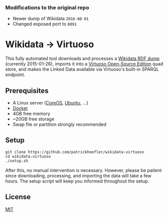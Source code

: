 ### Modifications to the original repo

* Newer dump of Wikidata `2016-08-01`
* Changed exposed port to `8891`

# Wikidata → Virtuoso

This fully automated tool downloads and processes a [Wikidata RDF dump](https://tools.wmflabs.org/wikidata-exports/rdf/) (currently 2015-01-26), imports it into a [Virtuoso Open-Source Edition](https://github.com/openlink/virtuoso-opensource) quad store, and makes the Linked Data available via Virtuoso's built-in SPARQL endpoint.


## Prerequisites

* A Linux server ([CoreOS](https://coreos.com/), [Ubuntu](http://www.ubuntu.com/), …)
* [Docker](https://www.docker.com/)
* 4GB free memory
* ~20GB free storage
* Swap file or partition strongly recommended


## Setup

```
git clone https://github.com/patrickhoefler/wikidata-virtuoso
cd wikidata-virtuoso
./setup.sh
```

After this, no manual intervention is necessary.
However, please be patient since downloading, processing, and importing the data will take a few hours.
The setup script will keep you informed throughout the setup.

## License

[MIT](LICENSE.txt)
